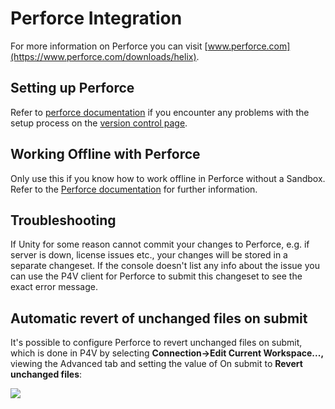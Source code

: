 Perforce Integration
====================


For more information on Perforce you can visit [www.perforce.com](https://www.perforce.com/downloads/helix).

Setting up Perforce
-------------------


Refer to [perforce documentation](https://www.perforce.com/perforce/doc.current/manuals/p4v/) if you encounter any problems with the setup process on the [version control page](Versioncontrolintegration).

Working Offline with Perforce
-----------------------------


Only use this if you know how to work offline in Perforce without a Sandbox. Refer to the [Perforce documentation](https://www.perforce.com/perforce/doc.current/manuals/p4v/using.offline.html) for further information.


Troubleshooting
---------------


If Unity for some reason cannot commit your changes to Perforce, e.g. if server is down, license issues etc., your changes will be stored in a separate changeset. If the console doesn't list any info about the issue you can use the P4V client for Perforce to submit this changeset to see the exact error message.

Automatic revert of unchanged files on submit
---------------------------------------------


It's possible to configure Perforce to revert unchanged files on submit, which is done in P4V by selecting **Connection->Edit Current Workspace...,** viewing the Advanced tab and setting the value of On submit to **Revert unchanged files**:

![](../uploads/Main/VersionControl_P4V_RevertUnchangedFilesSetting.png)